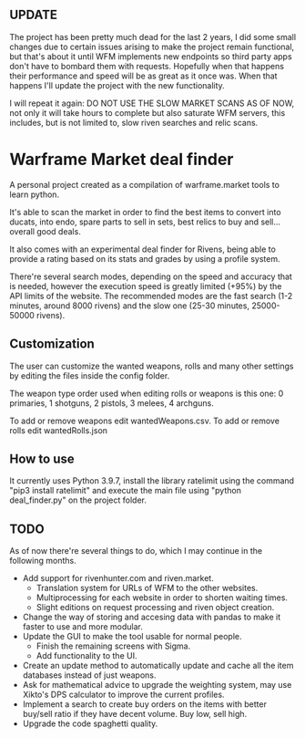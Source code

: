 ## UPDATE
The project has been pretty much dead for the last 2 years, I did some small changes due to certain issues arising to make the project remain functional, but that's about it until WFM implements new endpoints so third party apps don't have to bombard them with requests. Hopefully when that happens their performance and speed will be as great as it once was. When that happens I'll update the project with the new functionality.

I will repeat it again: DO NOT USE THE SLOW MARKET SCANS AS OF NOW, not only it will take hours to complete but also saturate WFM servers, this includes, but is not limited to, slow riven searches and relic scans.

# Warframe Market deal finder

A personal project created as a compilation of warframe.market tools to learn python.

It's able to scan the market in order to find the best items to convert into ducats, into endo, spare parts to sell in sets, best relics to buy and sell... overall good deals.

It also comes with an experimental deal finder for Rivens, being able to provide a rating based on its stats and grades by using a profile system.

There're several search modes, depending on the speed and accuracy that is needed, however the execution speed is greatly limited (+95%) by the API limits of the website. The recommended modes are the fast search (1-2 minutes, around 8000 rivens) and the slow one (25-30 minutes, 25000-50000 rivens).

## Customization

The user can customize the wanted weapons, rolls and many other settings by editing the files inside the config folder.

The weapon type order used when editing rolls or weapons is this one: 0 primaries, 1 shotguns, 2 pistols, 3 melees, 4 archguns.

To add or remove weapons edit wantedWeapons.csv. To add or remove rolls edit wantedRolls.json

## How to use

It currently uses Python 3.9.7, install the library ratelimit using the command "pip3 install ratelimit" and execute the main file using "python deal_finder.py" on the project folder.


## TODO

As of now there're several things to do, which I may continue in the following months.
- Add support for rivenhunter.com and riven.market.
   - Translation system for URLs of WFM to the other websites. 
   - Multiprocessing for each website in order to shorten waiting times. 
   - Slight editions on request processing and riven object creation. 
- Change the way of storing and accesing data with pandas to make it faster to use and more modular. 
- Update the GUI to make the tool usable for normal people. 
   - Finish the remaining screens with Sigma. 
   - Add functionality to the UI. 
- Create an update method to automatically update and cache all the item databases instead of just weapons.
- Ask for mathematical advice to upgrade the weighting system, may use Xikto's DPS calculator to improve the current profiles.
- Implement a search to create buy orders on the items with better buy/sell ratio if they have decent volume. Buy low, sell high.
- Upgrade the code spaghetti quality. 
